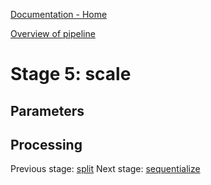 [Documentation - Home](https://github.com/SINTEF-9012/Erdre/blob/master/docs/index.md)

[Overview of pipeline](https://github.com/SINTEF-9012/Erdre/blob/master/docs/tutorials/03_pipeline.md)

# Stage 5: scale



## Parameters

## Processing


Previous stage: [split](https://github.com/SINTEF-9012/Erdre/blob/master/docs/tutorials/stages/04_split.md)
Next stage: [sequentialize](https://github.com/SINTEF-9012/Erdre/blob/master/docs/tutorials/stages/06_sequentialize.md)



